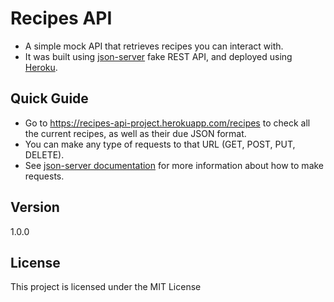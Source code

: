 # Recipes API

- A simple mock API that retrieves recipes you can interact with.
- It was built using [json-server](https://github.com/typicode/json-server) fake REST API, and deployed using [Heroku](https://www.heroku.com/platform).

## Quick Guide

- Go to https://recipes-api-project.herokuapp.com/recipes to check all the current recipes, as well as their due JSON format. 
- You can make any type of requests to that URL (GET, POST, PUT, DELETE).
- See [json-server documentation](https://github.com/typicode/json-server#getting-started) for more information about how to make requests.

## Version

1.0.0

## License

This project is licensed under the MIT License
